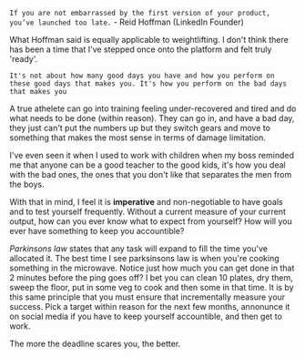  
`If you are not embarrassed by the first version of your product, you’ve launched too late.` - Reid Hoffman (LinkedIn Founder)


What Hoffman said is equally applicable to weightlifting. I don't think there has been a time that I've stepped once onto the platform and felt truly 'ready'. 
    
`It's not about how many good days you have and how you perform on these good days that makes you. It's how you perform on the bad days that makes you`

 A true athelete can go into training feeling under-recovered and tired and do what needs to be done (within reason). They can go in, and have a bad day, they just can't put the numbers up but they switch gears and move to something that makes the most sense in terms of damage limitation. 

I've even seen it when I used to work with children when my boss reminded me that anyone can be a good teacher to the good kids, it's how you deal with the bad ones, the ones that you don't like that separates the men from the boys. 

With that in mind, I feel it is __imperative__ and non-negotiable to have goals and to test yourself frequently. Without a current measure of your current output, how can you ever know what to expect from yourself? How will you ever have something to keep you accountible?

_Parkinsons law_ states that any task will expand to fill the time you've allocated it. The best time I see parksinsons law is when you're cooking something in the microwave. Notice just how much you can get done in that 2 minutes before the ping goes off? I bet you can clean 10 plates, dry them, sweep the floor, put in some veg to cook and then some in that time. It is by this same principle that you must ensure that incrementally measure your success. Pick a target within reason for the next few months, annonunce it on social media if you have to keep yourself accountible, and then get to work. 

The more the deadline scares you, the better. 
